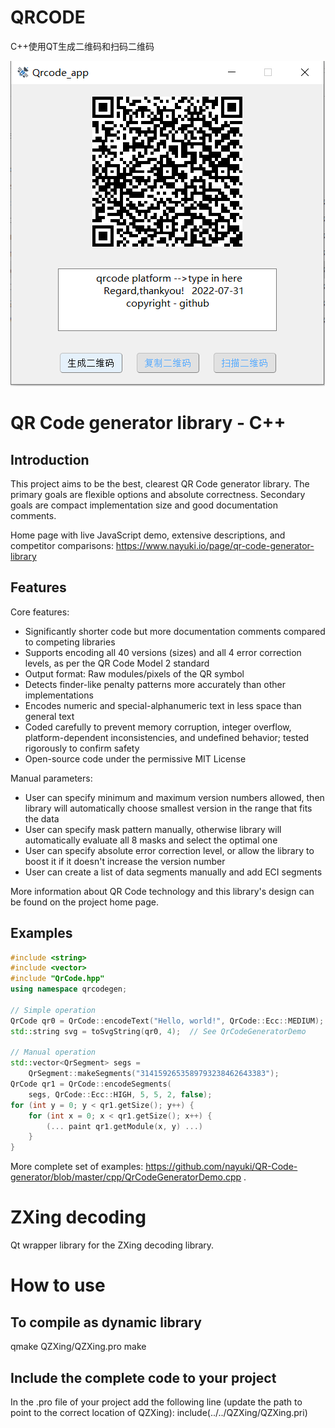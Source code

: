 # QRCODE
C++使用QT生成二维码和扫码二维码

![microfreezer-scheme-4](https://github.com/lzglocal/QRCODE/blob/main/EXAMPLE.png?raw=true)

QR Code generator library - C++
===============================


Introduction
------------

This project aims to be the best, clearest QR Code generator library. The primary goals are flexible options and absolute correctness. Secondary goals are compact implementation size and good documentation comments.

Home page with live JavaScript demo, extensive descriptions, and competitor comparisons: https://www.nayuki.io/page/qr-code-generator-library


Features
--------

Core features:

* Significantly shorter code but more documentation comments compared to competing libraries
* Supports encoding all 40 versions (sizes) and all 4 error correction levels, as per the QR Code Model 2 standard
* Output format: Raw modules/pixels of the QR symbol
* Detects finder-like penalty patterns more accurately than other implementations
* Encodes numeric and special-alphanumeric text in less space than general text
* Coded carefully to prevent memory corruption, integer overflow, platform-dependent inconsistencies, and undefined behavior; tested rigorously to confirm safety
* Open-source code under the permissive MIT License

Manual parameters:

* User can specify minimum and maximum version numbers allowed, then library will automatically choose smallest version in the range that fits the data
* User can specify mask pattern manually, otherwise library will automatically evaluate all 8 masks and select the optimal one
* User can specify absolute error correction level, or allow the library to boost it if it doesn't increase the version number
* User can create a list of data segments manually and add ECI segments

More information about QR Code technology and this library's design can be found on the project home page.


Examples
--------

```c++
#include <string>
#include <vector>
#include "QrCode.hpp"
using namespace qrcodegen;

// Simple operation
QrCode qr0 = QrCode::encodeText("Hello, world!", QrCode::Ecc::MEDIUM);
std::string svg = toSvgString(qr0, 4);  // See QrCodeGeneratorDemo

// Manual operation
std::vector<QrSegment> segs =
    QrSegment::makeSegments("3141592653589793238462643383");
QrCode qr1 = QrCode::encodeSegments(
    segs, QrCode::Ecc::HIGH, 5, 5, 2, false);
for (int y = 0; y < qr1.getSize(); y++) {
    for (int x = 0; x < qr1.getSize(); x++) {
        (... paint qr1.getModule(x, y) ...)
    }
}
```

More complete set of examples: https://github.com/nayuki/QR-Code-generator/blob/master/cpp/QrCodeGeneratorDemo.cpp .


# ZXing decoding
Qt wrapper library for the ZXing decoding library. 

# How to use

## To compile as dynamic library
qmake QZXing/QZXing.pro
make

## Include the complete code to your project
In the .pro file of your project add the following line (update the path to point to the correct location of QZXing): 
  include(../../QZXing/QZXing.pri)
